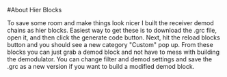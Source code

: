 #About Hier Blocks

To save some room and make things look nicer I built the receiver demod chains as hier blocks.
Easiest way to get these is to download the .grc file, open it, and then click the generate code button.
Next, hit the reload blocks button and you should see a new category "Custom" pop up.
From these blocks you can just grab a demod block and not have to mess with building the demodulator.
You can change filter and demod settings and save the .grc as a new version if you want to build a modified demod block.
